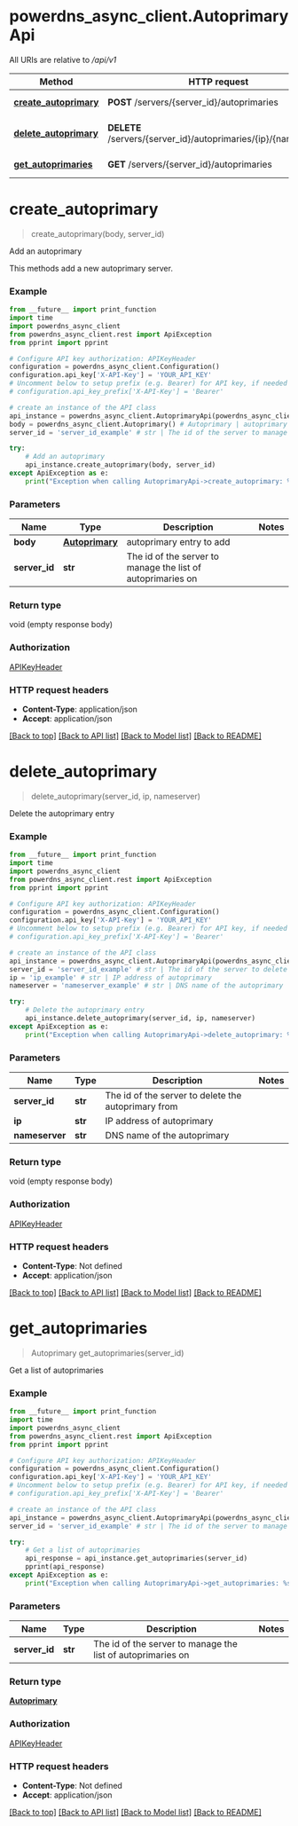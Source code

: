 # powerdns_async_client.AutoprimaryApi

All URIs are relative to */api/v1*

Method | HTTP request | Description
------------- | ------------- | -------------
[**create_autoprimary**](AutoprimaryApi.md#create_autoprimary) | **POST** /servers/{server_id}/autoprimaries | Add an autoprimary
[**delete_autoprimary**](AutoprimaryApi.md#delete_autoprimary) | **DELETE** /servers/{server_id}/autoprimaries/{ip}/{nameserver} | Delete the autoprimary entry
[**get_autoprimaries**](AutoprimaryApi.md#get_autoprimaries) | **GET** /servers/{server_id}/autoprimaries | Get a list of autoprimaries

# **create_autoprimary**
> create_autoprimary(body, server_id)

Add an autoprimary

This methods add a new autoprimary server.

### Example
```python
from __future__ import print_function
import time
import powerdns_async_client
from powerdns_async_client.rest import ApiException
from pprint import pprint

# Configure API key authorization: APIKeyHeader
configuration = powerdns_async_client.Configuration()
configuration.api_key['X-API-Key'] = 'YOUR_API_KEY'
# Uncomment below to setup prefix (e.g. Bearer) for API key, if needed
# configuration.api_key_prefix['X-API-Key'] = 'Bearer'

# create an instance of the API class
api_instance = powerdns_async_client.AutoprimaryApi(powerdns_async_client.ApiClient(configuration))
body = powerdns_async_client.Autoprimary() # Autoprimary | autoprimary entry to add
server_id = 'server_id_example' # str | The id of the server to manage the list of autoprimaries on

try:
    # Add an autoprimary
    api_instance.create_autoprimary(body, server_id)
except ApiException as e:
    print("Exception when calling AutoprimaryApi->create_autoprimary: %s\n" % e)
```

### Parameters

Name | Type | Description  | Notes
------------- | ------------- | ------------- | -------------
 **body** | [**Autoprimary**](Autoprimary.md)| autoprimary entry to add | 
 **server_id** | **str**| The id of the server to manage the list of autoprimaries on | 

### Return type

void (empty response body)

### Authorization

[APIKeyHeader](../README.md#APIKeyHeader)

### HTTP request headers

 - **Content-Type**: application/json
 - **Accept**: application/json

[[Back to top]](#) [[Back to API list]](../README.md#documentation-for-api-endpoints) [[Back to Model list]](../README.md#documentation-for-models) [[Back to README]](../README.md)

# **delete_autoprimary**
> delete_autoprimary(server_id, ip, nameserver)

Delete the autoprimary entry

### Example
```python
from __future__ import print_function
import time
import powerdns_async_client
from powerdns_async_client.rest import ApiException
from pprint import pprint

# Configure API key authorization: APIKeyHeader
configuration = powerdns_async_client.Configuration()
configuration.api_key['X-API-Key'] = 'YOUR_API_KEY'
# Uncomment below to setup prefix (e.g. Bearer) for API key, if needed
# configuration.api_key_prefix['X-API-Key'] = 'Bearer'

# create an instance of the API class
api_instance = powerdns_async_client.AutoprimaryApi(powerdns_async_client.ApiClient(configuration))
server_id = 'server_id_example' # str | The id of the server to delete the autoprimary from
ip = 'ip_example' # str | IP address of autoprimary
nameserver = 'nameserver_example' # str | DNS name of the autoprimary

try:
    # Delete the autoprimary entry
    api_instance.delete_autoprimary(server_id, ip, nameserver)
except ApiException as e:
    print("Exception when calling AutoprimaryApi->delete_autoprimary: %s\n" % e)
```

### Parameters

Name | Type | Description  | Notes
------------- | ------------- | ------------- | -------------
 **server_id** | **str**| The id of the server to delete the autoprimary from | 
 **ip** | **str**| IP address of autoprimary | 
 **nameserver** | **str**| DNS name of the autoprimary | 

### Return type

void (empty response body)

### Authorization

[APIKeyHeader](../README.md#APIKeyHeader)

### HTTP request headers

 - **Content-Type**: Not defined
 - **Accept**: application/json

[[Back to top]](#) [[Back to API list]](../README.md#documentation-for-api-endpoints) [[Back to Model list]](../README.md#documentation-for-models) [[Back to README]](../README.md)

# **get_autoprimaries**
> Autoprimary get_autoprimaries(server_id)

Get a list of autoprimaries

### Example
```python
from __future__ import print_function
import time
import powerdns_async_client
from powerdns_async_client.rest import ApiException
from pprint import pprint

# Configure API key authorization: APIKeyHeader
configuration = powerdns_async_client.Configuration()
configuration.api_key['X-API-Key'] = 'YOUR_API_KEY'
# Uncomment below to setup prefix (e.g. Bearer) for API key, if needed
# configuration.api_key_prefix['X-API-Key'] = 'Bearer'

# create an instance of the API class
api_instance = powerdns_async_client.AutoprimaryApi(powerdns_async_client.ApiClient(configuration))
server_id = 'server_id_example' # str | The id of the server to manage the list of autoprimaries on

try:
    # Get a list of autoprimaries
    api_response = api_instance.get_autoprimaries(server_id)
    pprint(api_response)
except ApiException as e:
    print("Exception when calling AutoprimaryApi->get_autoprimaries: %s\n" % e)
```

### Parameters

Name | Type | Description  | Notes
------------- | ------------- | ------------- | -------------
 **server_id** | **str**| The id of the server to manage the list of autoprimaries on | 

### Return type

[**Autoprimary**](Autoprimary.md)

### Authorization

[APIKeyHeader](../README.md#APIKeyHeader)

### HTTP request headers

 - **Content-Type**: Not defined
 - **Accept**: application/json

[[Back to top]](#) [[Back to API list]](../README.md#documentation-for-api-endpoints) [[Back to Model list]](../README.md#documentation-for-models) [[Back to README]](../README.md)

